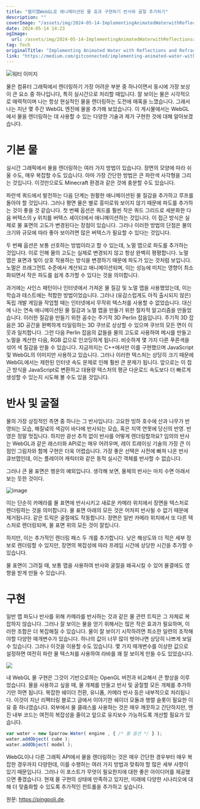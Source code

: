 ```yaml
---
title: "웹지엘WebGL로 애니메이션된 물 효과 구현하기 반사와 굴절 추가하기"
description: ""
coverImage: "/assets/img/2024-05-14-ImplementingAnimatedWaterwithReflectionsandRefractionsinWebGL_0.png"
date: 2024-05-14 14:23
ogImage: 
  url: /assets/img/2024-05-14-ImplementingAnimatedWaterwithReflectionsandRefractionsinWebGL_0.png
tag: Tech
originalTitle: "Implementing Animated Water with Reflections and Refractions in WebGL"
link: "https://medium.com/gitconnected/implementing-animated-water-with-reflections-and-refractions-in-webgl-1104b556d5c1"
---
```



![워터 이미지](/assets/img/2024-05-14-ImplementingAnimatedWaterwithReflectionsandRefractionsinWebGL_0.png)

물은 컴퓨터 그래픽에서 렌더링하기 가장 어려운 부분 중 하나이면서 동시에 가장 보상이 큰 요소 중 하나입니다, 특히 실시간으로 처리할 때입니다. 잘 보이는 물은 시각적으로 매력적이며 나는 항상 현실적인 물을 렌더링하는 도전에 매혹을 느꼈습니다. 그래서 나는 지난 몇 주간 WebGL 엔진에 물을 추가해 보았습니다. 이 게시물에서는 WebGL에서 물을 렌더링하는 데 사용할 수 있는 다양한 기술과 제가 구현한 것에 대해 알아보겠습니다.

# 기본 물

실시간 그래픽에서 물을 렌더링하는 여러 가지 방법이 있습니다. 장면의 모양에 따라 쉬울 수도, 매우 복잡할 수도 있습니다. 아마 가장 간단한 방법은 큰 파란색 사각형을 그리는 것입니다. 이것만으로도 Minecraft 환경과 같은 것에 충분할 수도 있습니다.



파란색 쿼드에서 발전하는 다음 단계는 원활한 애니메이션된 물 질감을 추가하고 루프를 돌아야 할 것입니다. 그러나 평면 물은 별로 흥미로워 보이지 않기 때문에 파도를 추가하는 것이 좋을 것 같습니다. 첫 번째 옵션은 쿼드를 훨씬 작은 쿼드 그리드로 세분화한 다음 버텍스의 y 위치를 버텍스 셰이더에서 애니메이션하는 것입니다. 이 접근 방식은 실제로 물 표면의 고도가 변경된다는 장점이 있습니다. 그러나 이러한 방법의 단점은 물의 크기와 규모에 따라 좋아 보이려면 많은 버텍스가 필요할 수 있다는 것입니다.

두 번째 옵션은 보통 선호하는 방법이라고 할 수 있는데, 노멀 맵으로 파도를 추가하는 것입니다. 이로 인해 물의 고도는 실제로 변경되지 않고 항상 완벽히 평평합니다. 노멀 맵은 표면과 빛이 상호 작용하는 방식을 변경하기 때문에 파도가 있는 것처럼 보입니다. 노멀은 프래그먼트 수준에서 계산되고 애니메이션되며, 이는 성능에 미치는 영향이 최소화되면서 작은 파도를 쉽게 추가할 수 있다는 것을 의미합니다.

과거에는 사인스 패턴이나 인터넷에서 가져온 물 질감 및 노멀 맵을 사용했었는데, 이는 학습과 테스트에는 적합한 방법이었습니다. 그러나 (유감스럽게도 아직 출시되지 않은) 독립 개발 게임을 작업할 때는 인터넷에서 무작위 텍스처를 사용할 수 없었습니다. 대신에 나는 연속 애니메이션된 물 질감과 노멀 맵을 만들기 위한 절차적 알고리즘을 만들었습니다. 이러한 질감을 만들기 위한 꼼수는 주기적 3D Perlin 잡음입니다. 주기적 3D 잡음은 3D 공간을 완벽하게 타일링하는 3D 쿠브로 상상할 수 있으며 쿠브의 모든 면이 이웃과 일치합니다. 그런 다음 Perlin 잡음의 값들을 물의 고도로 사용하여 메시를 만들고 노멀을 계산한 다음, RGB 값으로 인코딩하게 됩니다. 비슷하게 몇 가지 다른 푸른색을 섞어 색 질감을 만들 수 있습니다. 지금까지는 C++에서만 이를 구현했으며 JavaScript 및 WebGL의 이미지만 사용하고 있습니다. 그러나 이러한 텍스처는 상당히 크기 때문에 WebGL에서는 제한된 인터넷 속도 문제로 인해 훨씬 큰 문제가 됩니다. 앞으로는 이 접근 방식을 JavaScript로 변환하고 대용량 텍스처의 평균 다운로드 속도보다 더 빠르게 생성할 수 있는지 시도해 볼 수도 있을 것입니다.

# 반사 및 굴절



물의 가장 상징적인 측면 중 하나는 그 반사입니다: 고요한 빙하 호수에 산과 나무가 반영되는 모습, 해질녘의 색감이 바다에 반사되는 모습, 혹은 지역 연못에 당신의 반영. 반영은 정말 멋집니다. 하지만 광선 추적 없이 반사를 어떻게 렌더링할까요? 임의의 반사는 WebGL과 같은 래스터화 API로는 매우 어려우며, 레이 트레이싱 기술의 가장 큰 이점인 그림자와 함께 구현은 더욱 어렵습니다. 가장 좋은 선택은 사전에 빠져 나온 반사 큐브맵인데, 이는 플레이어 캐릭터와 같은 동적 실시간 객체를 반사할 수 없습니다.

그러나 큰 물 표면은 행운의 예외입니다. 생각해 보면, 물체의 반사는 마치 수면 아래서 보는 듯한 것이다.

![image](/assets/img/2024-05-14-ImplementingAnimatedWaterwithReflectionsandRefractionsinWebGL_1.png)

이는 단순히 카메라를 물 표면에 반사시키고 새로운 카메라 위치에서 장면을 텍스처로 렌더링하는 것을 의미합니다. 물 표면 아래의 모든 것은 어차피 반사될 수 없기 때문에 제거됩니다. 같은 트릭은 굴절에도 작동합니다. 장면은 일반 카메라 위치에서 또 다른 텍스처로 렌더링되며, 물 표면 위의 모든 것이 잘립니다.



하지만, 이는 추가적인 렌더링 패스 두 개를 추가합니다. 낮은 해상도와 더 적은 세부 정보로 렌더링할 수 있지만, 장면의 복잡성에 따라 프레임 시간에 상당한 시간을 추가할 수 있습니다.

물 표면이 그려질 때, 보통 맵을 사용하여 반사와 굴절을 왜곡시킬 수 있어 물결에도 영향을 받게 만들 수 있습니다.

# 구현

일반 맵 파도나 반사를 위해 카메라를 반사하는 것과 같은 물 관련 트릭은 그 자체로 복잡하지 않습니다. 그러나 잘 보이는 물을 얻기 위해서는 많은 작은 효과가 필요하며, 이러한 조합은 더 복잡해질 수 있습니다. 물이 잘 보이기 시작하려면 최소한 일련의 조작해야할 다양한 매개변수가 있습니다. 하나의 값이 너무 많이 벗어나면 상당히 나쁘게 보일 수 있습니다. 그러나 이것을 이용할 수도 있습니다. 몇 가지 매개변수를 이상한 값으로 설정하면 여전히 파란 물 텍스처를 사용하여 라바를 꽤 잘 보이게 만들 수도 있었습니다.



<img src="/assets/img/2024-05-14-ImplementingAnimatedWaterwithReflectionsandRefractionsinWebGL_2.png" />

내 WebGL 물 구현은 그것이 기반으로하는 OpenGL 버전과 비교해서 큰 향상을 이루었습니다. 물을 사용하고 싶을 때, 물 개체를 만들고 반사 및 굴절할 모든 개체를 추가하기만 하면 됩니다. 복잡한 쉐이더 전환, 유니폼, 카메라 반사 등은 내부적으로 처리됩니다. 이것이 지난 리팩터링 블로그 글에서 이야기한 쉐이더 모듈과 행렬 슬롯이 필요한 이유 중 하나였습니다. 외부에서 물 클래스를 사용하는 것은 매우 깨끗하고 간단하지만, 엔진 내부 코드는 여전히 복잡성을 줄이고 앞으로 유지보수 가능하도록 개선할 필요가 있습니다.

```js
var water = new Sparrow.Water( engine , { /* 물 옵션 */ } );
water.addObject( cube );
water.addObject( model );
```

WebGL이나 다른 그래픽 API에서 물을 렌더링하는 것은 매우 간단한 경우부터 매우 복잡한 경우까지 다양한데, 이를 수행하는 여러 가지 방법과 맞춰야 할 많은 세부 사항이 있기 때문입니다. 그러나 이 포스트가 무엇이 필요한지에 대한 좋은 아이디어를 제공했으면 좋겠습니다. 현재 물 구현의 상태에 만족하고 있지만, 미래에 다양한 시나리오에 대해 더 맞춤화할 수 있도록 추가적인 컨트롤을 추가하고 싶습니다.



원문: https://pingpoli.de.